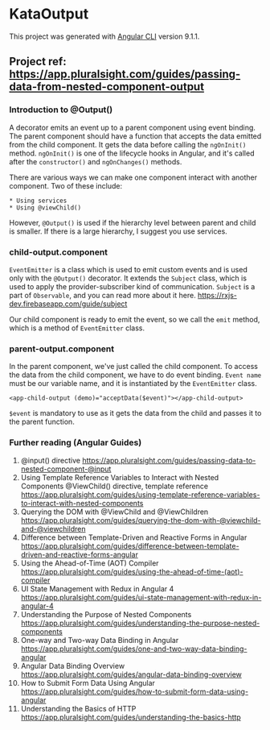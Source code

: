 # KataOutput

This project was generated with [Angular CLI](https://github.com/angular/angular-cli) version 9.1.1.

## Project ref: <https://app.pluralsight.com/guides/passing-data-from-nested-component-output>

### Introduction to @Output()

A decorator emits an event up to a parent component using event binding. The parent component should have a function that accepts the data emitted from the child component. It gets the data before calling the ```ngOnInit()``` method.
```ngOnInit()``` is one of the lifecycle hooks in Angular, and it's called after the ```constructor()``` and ```ngOnChanges()``` methods.

There are various ways we can make one component interact with another component. Two of these include:

    * Using services
    * Using @viewChild()

However, ```@Output()``` is used if the hierarchy level between parent and child is smaller. If there is a large hierarchy, I suggest you use services.

### child-output.component

```EventEmitter``` is a class which is used to emit custom events and is used only with the ```@Output()``` decorator. It extends the ```Subject``` class, which is used to apply the provider-subscriber kind of communication. ```Subject``` is a part of ```Observable```, and you can read more about it here. <https://rxjs-dev.firebaseapp.com/guide/subject>

Our child component is ready to emit the event, so we call the ```emit``` method, which is a method of ```EventEmitter``` class.

### parent-output.component

In the parent component, we've just called the child component. To access the data from the child component, we have to do event binding. ```Event name``` must be our variable name, and it is instantiated by the ```EventEmitter``` class.

```<app-child-output (demo)="acceptData($event)"></app-child-output>```

```$event``` is mandatory to use as it gets the data from the child and passes it to the parent function.

### Further reading (Angular Guides)

1. @input() directive <https://app.pluralsight.com/guides/passing-data-to-nested-component-@input>
2. Using Template Reference Variables to Interact with Nested Components @ViewChild() directive, template reference <https://app.pluralsight.com/guides/using-template-reference-variables-to-interact-with-nested-components>
3. Querying the DOM with @ViewChild and @ViewChildren <https://app.pluralsight.com/guides/querying-the-dom-with-@viewchild-and-@viewchildren>
4. Difference between Template-Driven and Reactive Forms in Angular <https://app.pluralsight.com/guides/difference-between-template-driven-and-reactive-forms-angular>
5. Using the Ahead-of-Time (AOT) Compiler <https://app.pluralsight.com/guides/using-the-ahead-of-time-(aot)-compiler>
6. UI State Management with Redux in Angular 4 <https://app.pluralsight.com/guides/ui-state-management-with-redux-in-angular-4>
7. Understanding the Purpose of Nested Components <https://app.pluralsight.com/guides/understanding-the-purpose-nested-components>
8. One-way and Two-way Data Binding in Angular <https://app.pluralsight.com/guides/one-and-two-way-data-binding-angular>
9. Angular Data Binding Overview <https://app.pluralsight.com/guides/angular-data-binding-overview>
10. How to Submit Form Data Using Angular <https://app.pluralsight.com/guides/how-to-submit-form-data-using-angular>
11. Understanding the Basics of HTTP <https://app.pluralsight.com/guides/understanding-the-basics-http>
